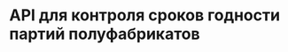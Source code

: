 # API для контроля сроков годности партий полуфабрикатов

<swagger-ui src= "https://raw.githubusercontent.com/TimIrkutsk/Otus-Project/refs/heads/main/docs/assets/Shelf-Life_Control_API.yaml" />
